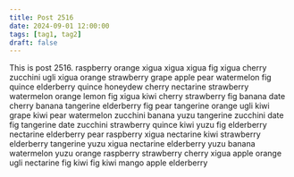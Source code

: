 ```yaml
---
title: Post 2516
date: 2024-09-01 12:00:00
tags: [tag1, tag2]
draft: false
---
```

This is post 2516.
raspberry
orange
xigua
xigua
xigua
fig
xigua
cherry
zucchini
ugli
xigua
orange
strawberry
grape
apple
pear
watermelon
fig
quince
elderberry
quince
honeydew
cherry
nectarine
strawberry
watermelon
orange
lemon
fig
xigua
kiwi
cherry
strawberry
fig
banana
date
cherry
banana
tangerine
elderberry
fig
pear
tangerine
orange
ugli
kiwi
grape
kiwi
pear
watermelon
zucchini
banana
yuzu
tangerine
zucchini
date
fig
tangerine
date
zucchini
strawberry
quince
kiwi
yuzu
fig
elderberry
nectarine
elderberry
pear
raspberry
xigua
nectarine
kiwi
strawberry
elderberry
tangerine
yuzu
xigua
nectarine
elderberry
yuzu
banana
watermelon
yuzu
orange
raspberry
strawberry
cherry
xigua
apple
orange
ugli
nectarine
fig
kiwi
fig
kiwi
mango
apple
elderberry
